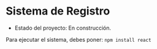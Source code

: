 <h1> Sistema de Registro</h1>

- Estado del proyecto: En construcción.

Para ejecutar el sistema, debes poner:
``` npm install react ```
